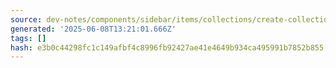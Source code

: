 ```yaml
---
source: dev-notes/components/sidebar/items/collections/create-collection.tsx
generated: '2025-06-08T13:21:01.666Z'
tags: []
hash: e3b0c44298fc1c149afbf4c8996fb92427ae41e4649b934ca495991b7852b855
---
```


